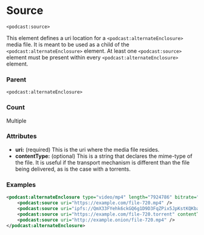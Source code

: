 # Source

`<podcast:source>`

This element defines a uri location for a `<podcast:alternateEnclosure>` media file. It is meant to be used as a child of the `<podcast:alternateEnclosure>` element. At least one `<podcast:source>` element must be present within every `<podcast:alternateEnclosure>` element.

### Parent

`<podcast:alternateEnclosure>`

### Count

Multiple

### Attributes

- **uri:** (required) This is the uri where the media file resides.
- **contentType:** (optional) This is a string that declares the mime-type of the file. It is useful if the transport mechanism is different than the file being delivered, as is the case with a torrents.

### Examples

```xml
<podcast:alternateEnclosure type="video/mp4" length="7924786" bitrate="511276.52" height="720">
    <podcast:source uri="https://example.com/file-720.mp4" />
    <podcast:source uri="ipfs://QmX33FYehk6ckGQ6g1D9D3FqZPix5JpKstKQKbaS8quUFb" />
    <podcast:source uri="https://example.com/file-720.torrent" contentType="application/x-bittorrent" />
    <podcast:source uri="http://example.onion/file-720.mp4" />
</podcast:alternateEnclosure>
```
